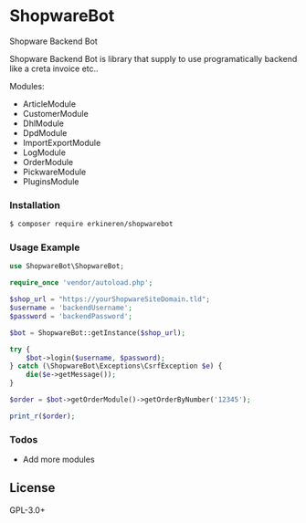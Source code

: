 # ShopwareBot
Shopware Backend Bot


Shopware Backend Bot is library that supply to use programatically backend like a creta invoice etc..

Modules:
  - ArticleModule
  - CustomerModule
  - DhlModule
  - DpdModule
  - ImportExportModule
  - LogModule
  - OrderModule
  - PickwareModule
  - PluginsModule

### Installation

```sh
$ composer require erkineren/shopwarebot
```

### Usage Example

```php
use ShopwareBot\ShopwareBot;

require_once 'vendor/autoload.php';

$shop_url = "https://yourShopwareSiteDomain.tld";
$username = 'backendUsername';
$password = 'backendPassword';

$bot = ShopwareBot::getInstance($shop_url);

try {
    $bot->login($username, $password);
} catch (\ShopwareBot\Exceptions\CsrfException $e) {
    die($e->getMessage());
}

$order = $bot->getOrderModule()->getOrderByNumber('12345');

print_r($order);

```


### Todos

 - Add more modules

License
----

GPL-3.0+
